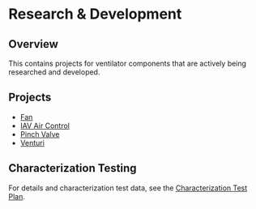 # Research & Development

## Overview

This contains projects for ventilator components that are actively being researched and developed.

## Projects

* [Fan](project-fan)
* [IAV Air Control](project-iav-air-control)
* [Pinch Valve](project-pinch-valve)
* [Venturi](project-venturi)

## Characterization Testing

For details and characterization test data, see the [Characterization Test Plan](characterization-test-plan.md).